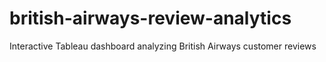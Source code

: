 # british-airways-review-analytics
Interactive Tableau dashboard analyzing British Airways customer reviews
